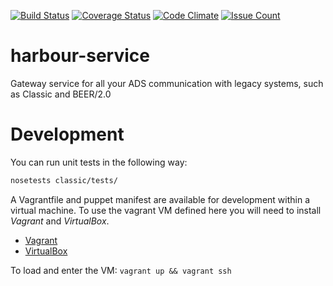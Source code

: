 [![Build Status](https://travis-ci.org/jonnybazookatone/classic-service.svg?branch=master)](https://travis-ci.org/jonnybazookatone/classic-service)
[![Coverage Status](https://coveralls.io/repos/jonnybazookatone/classic-service/badge.svg?branch=master&service=github)](https://coveralls.io/github/jonnybazookatone/classic-service?branch=master)
[![Code Climate](https://codeclimate.com/github/jonnybazookatone/classic-service/badges/gpa.svg)](https://codeclimate.com/github/jonnybazookatone/classic-service)
[![Issue Count](https://codeclimate.com/github/jonnybazookatone/classic-service/badges/issue_count.svg)](https://codeclimate.com/github/jonnybazookatone/classic-service)

# harbour-service

Gateway service for all your ADS communication with legacy systems, such as Classic and BEER/2.0

# Development

You can run unit tests in the following way:
```bash
nosetests classic/tests/
```

A Vagrantfile and puppet manifest are available for development within a virtual machine. To use the vagrant VM defined here you will need to install *Vagrant* and *VirtualBox*. 

  * [Vagrant](https://docs.vagrantup.com)
  * [VirtualBox](https://www.virtualbox.org)

To load and enter the VM: `vagrant up && vagrant ssh`
